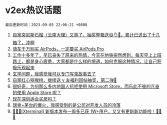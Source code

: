 # v2ex热议话题

`最后更新时间：2023-09-05 22:06:21 +0800`

1. [自家突尼斯石榴（云南大理）又熟了，抽奖整箱送😋👌🧺，累计已送出了十几箱了，冲啊](https://www.v2ex.com/t/971094)
1. [骑车千万别买 AirPods，一定要买 AirPods Pro](https://www.v2ex.com/t/970936)
1. [工作十多年了，早已丧失了原来的热情，今天在地铁突然想到，每天早上上班路上，都是身心疲惫，大家都是什么样的境遇，如何克服这种情况，让自己积极乐观起来](https://www.v2ex.com/t/970942)
1. [玄学问题，我感觉我可以专门写鬼故事去了](https://www.v2ex.com/t/971038)
1. [自家红心猕猴桃，继续送 v 友福利回帖抽奖，第二弹🥝](https://www.v2ex.com/t/971034)
1. [很好奇，为何那么多内地国人抗拒使用 Microsoft Store，而乐此不彼的亢奋的使用 Apple Store 呢？](https://www.v2ex.com/t/971118)
1. [现在深圳适合买房吗？](https://www.v2ex.com/t/970972)
1. [瑞幸+茅台的爆火，我感受到的是公司对开发人员的冷落](https://www.v2ex.com/t/971133)
1. [🎉🎉🎉[Xterminal] 新版本发布一周多已获 1W+用户，又又有更新新功能啦！🎉🎉🎉](https://www.v2ex.com/t/971121)

